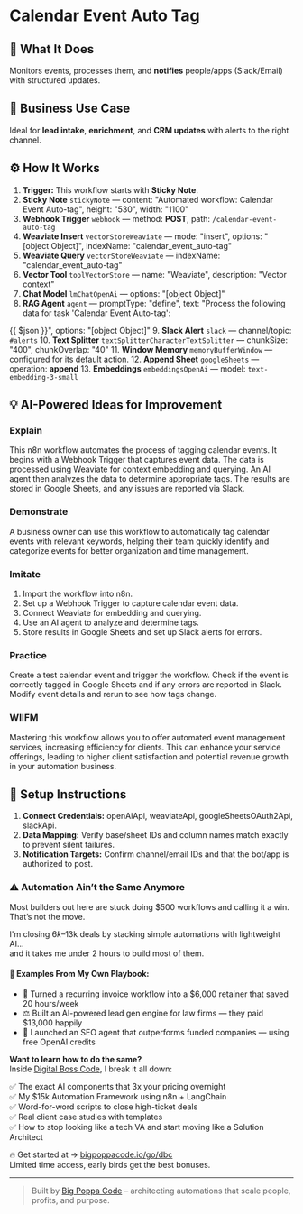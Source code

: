 # Calendar Event Auto Tag
  ## 🚀 What It Does
  Monitors events, processes them, and **notifies** people/apps (Slack/Email) with structured updates.
  
  ## 💼 Business Use Case
  Ideal for **lead intake**, **enrichment**, and **CRM updates** with alerts to the right channel.
  
  ## ⚙️ How It Works
  1. **Trigger:** This workflow starts with **Sticky Note**.
  2. **Sticky Note** `stickyNote` — content: "Automated workflow: Calendar Event Auto-tag", height: "530", width: "1100"
3. **Webhook Trigger** `webhook` — method: **POST**, path: `/calendar-event-auto-tag`
4. **Weaviate Insert** `vectorStoreWeaviate` — mode: "insert", options: "[object Object]", indexName: "calendar_event_auto-tag"
5. **Weaviate Query** `vectorStoreWeaviate` — indexName: "calendar_event_auto-tag"
6. **Vector Tool** `toolVectorStore` — name: "Weaviate", description: "Vector context"
7. **Chat Model** `lmChatOpenAi` — options: "[object Object]"
8. **RAG Agent** `agent` — promptType: "define", text: "Process the following data for task 'Calendar Event Auto-tag':

{{ $json }}", options: "[object Object]"
9. **Slack Alert** `slack` — channel/topic: `#alerts`
10. **Text Splitter** `textSplitterCharacterTextSplitter` — chunkSize: "400", chunkOverlap: "40"
11. **Window Memory** `memoryBufferWindow` — configured for its default action.
12. **Append Sheet** `googleSheets` — operation: **append**
13. **Embeddings** `embeddingsOpenAi` — model: `text-embedding-3-small`
  
  ## 💡 AI-Powered Ideas for Improvement
  ### Explain
This n8n workflow automates the process of tagging calendar events. It begins with a Webhook Trigger that captures event data. The data is processed using Weaviate for context embedding and querying. An AI agent then analyzes the data to determine appropriate tags. The results are stored in Google Sheets, and any issues are reported via Slack.

### Demonstrate
A business owner can use this workflow to automatically tag calendar events with relevant keywords, helping their team quickly identify and categorize events for better organization and time management.

### Imitate
1. Import the workflow into n8n.
2. Set up a Webhook Trigger to capture calendar event data.
3. Connect Weaviate for embedding and querying.
4. Use an AI agent to analyze and determine tags.
5. Store results in Google Sheets and set up Slack alerts for errors.

### Practice
Create a test calendar event and trigger the workflow. Check if the event is correctly tagged in Google Sheets and if any errors are reported in Slack. Modify event details and rerun to see how tags change.

### WIIFM
Mastering this workflow allows you to offer automated event management services, increasing efficiency for clients. This can enhance your service offerings, leading to higher client satisfaction and potential revenue growth in your automation business.
  
  ## 🔧 Setup Instructions
  1. **Connect Credentials:** openAiApi, weaviateApi, googleSheetsOAuth2Api, slackApi.
2. **Data Mapping:** Verify base/sheet IDs and column names match exactly to prevent silent failures.
3. **Notification Targets:** Confirm channel/email IDs and that the bot/app is authorized to post.
  
### ⚠️ Automation Ain’t the Same Anymore

Most builders out here are stuck doing $500 workflows and calling it a win.  
That’s not the move.  

I'm closing $6k–$13k deals by stacking simple automations with lightweight AI...  
and it takes me under 2 hours to build most of them.

#### 🧠 Examples From My Own Playbook:
- 🔁 Turned a recurring invoice workflow into a $6,000 retainer that saved 20 hours/week  
- ⚖️ Built an AI-powered lead gen engine for law firms — they paid $13,000 happily  
- 🚀 Launched an SEO agent that outperforms funded companies — using free OpenAI credits  

**Want to learn how to do the same?**  
Inside [Digital Boss Code](https://bigpoppacode.io/go/dbc), I break it all down:

✅ The exact AI components that 3x your pricing overnight  
✅ My $15k Automation Framework using n8n + LangChain  
✅ Word-for-word scripts to close high-ticket deals  
✅ Real client case studies with templates  
✅ How to stop looking like a tech VA and start moving like a Solution Architect  

🔥 Get started at → [bigpoppacode.io/go/dbc](https://bigpoppacode.io/go/dbc)  
Limited time access, early birds get the best bonuses.

---
> Built by [Big Poppa Code](https://bigpoppacode.io) – architecting automations that scale people, profits, and purpose.
  